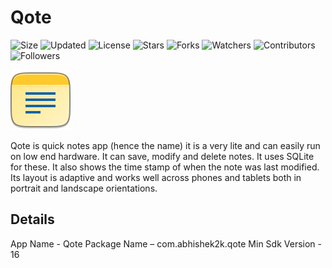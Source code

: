 # Qote

![Size](https://img.shields.io/github/repo-size/2kabhishek/Qote?style=plastic&color=green&label=Size)
![Updated](https://img.shields.io/github/last-commit/2kabhishek/Qote?style=plastic&color=red&label=Updated)
![License](https://img.shields.io/github/license/2kabhishek/Qote?style=plastic&color=lightgrey&label=License)
![Stars](https://img.shields.io/github/stars/2kabhishek/Qote?style=plastic&color=ffd500&label=Stars)
![Forks](https://img.shields.io/github/forks/2kabhishek/Qote?style=plastic&color=brightgreen&label=Forks)
![Watchers](https://img.shields.io/github/watchers/2kabhishek/Qote?style=plastic&color=orange&label=Watchers)
![Contributors](https://img.shields.io/github/contributors/2kabhishek/Qote?style=plastic&color=ff69b4&label=Contributors)
![Followers](https://img.shields.io/github/followers/2kabhishek?style=plastic&color=blue&label=Followers)

![Qote](app/src/main/res/mipmap-xhdpi/qote.png)

Qote is quick notes app (hence the name) it is a very lite and can easily run on low end hardware.
It can save, modify and delete notes. It uses SQLite for these.
It also shows the time stamp of when the note was last modified.
Its layout is adaptive and works well across phones and tablets both in portrait and landscape orientations.

## Details

App Name - Qote
Package Name – com.abhishek2k.qote
Min Sdk Version - 16
